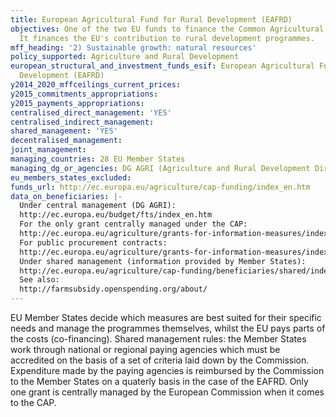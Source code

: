 ```yaml
---
title: European Agricultural Fund for Rural Development (EAFRD)
objectives: One of the two EU funds to finance the Common Agricultural Policy (CAP).
  It finances the EU's contribution to rural development programmes.
mff_heading: '2) Sustainable growth: natural resources'
policy_supported: Agriculture and Rural Development
european_structural_and_investment_funds_esif: European Agricultural Fund for Rural
  Development (EAFRD)
y2014_2020_mffceilings_current_prices: 
y2015_commitments_appropriations: 
y2015_payments_appropriations: 
centralised_direct_management: 'YES'
centralised_indirect_management: 
shared_management: 'YES'
decentralised_management: 
joint_management: 
managing_countries: 28 EU Member States
managing_dg_or_agencies: DG AGRI (Agriculture and Rural Development Directorate-General)
eu_members_states_excluded: 
funds_url: http://ec.europa.eu/agriculture/cap-funding/index_en.htm
data_on_beneficiaries: |-
  Under central management (DG AGRI):
  http://ec.europa.eu/budget/fts/index_en.htm
  For the only grant centrally managed under the CAP:
  http://ec.europa.eu/agriculture/grants-for-information-measures/index_en.htm
  For public procurement contracts:
  http://ec.europa.eu/agriculture/grants-for-information-measures/index_en.htm
  Under shared management (information provided by Member States):
  http://ec.europa.eu/agriculture/cap-funding/beneficiaries/shared/index_en.htm
  See also:
  http://farmsubsidy.openspending.org/about/
---
```

EU Member States decide which measures are best suited for their specific needs and manage the programmes themselves, whilst the EU pays parts of the costs (co-financing). Shared management rules: the Member States work through national or regional paying agencies which must be accredited on the basis of a set of criteria laid down by the Commission. Expenditure made by the paying agencies is reimbursed by the Commission to the Member States on a quaterly basis in the case of the EAFRD. Only one grant is centrally managed by the European Commission when it comes to the CAP.